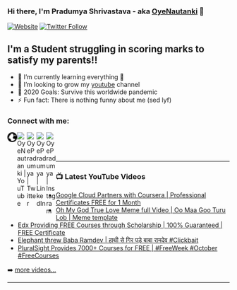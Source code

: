 ### Hi there, I'm Pradumya Shrivastava - aka [OyeNautanki](https://www.youtube.com/channel/UCQmaknLBt4CKFFB6RGxe56w) 👋

[![Website](https://img.shields.io/website?label=oyenautanki.ml&style=for-the-badge&url=https%3A%2F%2Foyenautanki.ml)](https://oyenautanki.ml)
[![Twitter Follow](https://img.shields.io/twitter/url?style=for-the-badge&url=https%3A%2F%2Ftwitter.com%2FOyePradumya)](https://twitter.com/OyePradumya)

## I'm a Student struggling in scoring marks to satisfy my parents!!

- 🌱 I’m currently learning everything 🤣
- 👯 I’m looking to grow my [youtube](https://www.youtube.com/channel/UCQmaknLBt4CKFFB6RGxe56w) channel
- 🥅 2020 Goals: Survive this worldwide pandemic
- ⚡ Fun fact: There is nothing funny about me (sed lyf)


### Connect with me:

[<img align="left" alt="oyenautanki.ml" width="22px" src="https://raw.githubusercontent.com/iconic/open-iconic/master/svg/globe.svg" />](https://oyenautanki.ml)
[<img align="left" alt="OyeNautanki | YouTube" width="22px" src="https://cdn.jsdelivr.net/npm/simple-icons@v3/icons/youtube.svg" />](https://www.youtube.com/channel/UCQmaknLBt4CKFFB6RGxe56w)
[<img align="left" alt="OyePradumya | Twitter" width="22px" src="https://cdn.jsdelivr.net/npm/simple-icons@v3/icons/twitter.svg" />](https://twitter.com/OyePradumya)
[<img align="left" alt="OyePradumya | LinkedIn" width="22px" src="https://cdn.jsdelivr.net/npm/simple-icons@v3/icons/facebook.svg" />](https://www.facebook.com/OyePradumya)
[<img align="left" alt="OyePradumya | Instagram" width="22px" src="https://cdn.jsdelivr.net/npm/simple-icons@v3/icons/instagram.svg" />](https://www.instagram.com/oyepradumya)

<br />


<br />
<br />

---

### 📺 Latest YouTube Videos

<!-- YOUTUBE:START -->
- [Google Cloud Partners with Coursera | Professional Certificates FREE for 1 Month](https://www.youtube.com/watch?v=2NGFEf6q3dM)
- [Oh My God True Love Meme full Video | Oo Maa Goo Turu Lob | Meme template](https://www.youtube.com/watch?v=qRPgS9qQGoc)
- [Edx Providing FREE Courses through Scholarship | 100% Guaranteed | FREE Certificate](https://www.youtube.com/watch?v=AmhZIGWhIiM)
- [Elephant threw Baba Ramdev | हाथी से गिर पड़े बाबा रामदेव #Clickbait](https://www.youtube.com/watch?v=Suoi0eltMkc)
- [PluralSight Provides 7000+ Courses for FREE | #FreeWeek #October #FreeCourses](https://www.youtube.com/watch?v=Dow36_bFwBE)
<!-- YOUTUBE:END -->

➡️ [more videos...](https://youtube.com/OyeNautanki)

---

